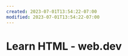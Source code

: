 ```yaml
---
created: 2023-07-01T13:54:22-07:00
modified: 2023-07-01T13:54:22-07:00
---
```


# Learn HTML - web.dev

